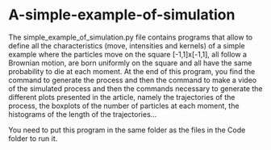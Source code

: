 # A-simple-example-of-simulation


The simple_example_of_simulation.py  file contains programs that allow to define all the characteristics (move, intensities and kernels) of a simple example where the particles move on the square [-1,1]x[-1,1], all follow a Brownian motion, are born uniformly on the square and all have the same probability to die at each moment. 
At the end of this program, you find the command to generate the process and then the command to make a video of the simulated process and then the commands necessary to generate the different plots presented in the article, namely the trajectories of the process, the boxplots of the number of particles at each moment, the histograms of the length of the trajectories... 

You need to put this program in the same folder as the files in the Code folder to run it.
